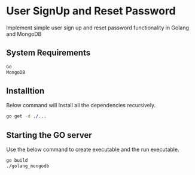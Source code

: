 # User SignUp and Reset Password

Implement simple user sign up and reset password functionality in Golang and MongoDB


## System Requirements

```bash
Go
MongoDB
```

## Installtion

Below command will Install all the dependencies recursively.

```bash
go get -d ./...
```

## Starting the GO server

Use the below command to create executable and the run executable.

```bash
go build
./golang_mongodb
```

